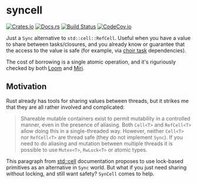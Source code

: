 # syncell
[![Crates.io](https://img.shields.io/crates/v/syncell.svg?label=syncell)](https://crates.io/crates/syncell)
[![Docs.rs](https://docs.rs/syncell/badge.svg)](https://docs.rs/syncell)
[![Build Status](https://github.com/kvark/syncell/workflows/check/badge.svg)](https://github.com/kvark/syncell/actions)
[![CodeCov.io](https://codecov.io/gh/kvark/syncell/branch/main/graph/badge.svg)](https://codecov.io/gh/kvark/syncell)

Just a `Sync` alternative to `std::cell::RefCell`. Useful when you have a value to share between tasks/closures,
and you already know or guarantee that the access to the value is safe (for example, via [choir task](https://github.com/kvark/choir) dependencies).

The cost of borrowing is a single atomic operation, and it's riguriously checked by both [Loom](https://github.com/tokio-rs/loom) and [Miri](https://github.com/rust-lang/miri).

## Motivation

Rust already has tools for sharing values between threads, but it strikes me that they are all rather involved and complicated:

> Shareable mutable containers exist to permit mutability in a controlled manner, even in the presence of aliasing. Both `Cell<T>` and `RefCell<T>` allow doing this in a single-threaded way. However, neither `Cell<T>` nor `RefCell<T>` are thread safe (they do not implement `Sync`). If you need to do aliasing and mutation between multiple threads it is possible to use `Mutex<T>`, `RwLock<T>` or atomic types.

This paragraph from [std::cell](https://doc.rust-lang.org/stable/std/cell/index.html) documentation proposes to use lock-based primitives as an alternative in `Sync` world. But what if you just need sharing without locking, and still want safety? `SynCell` comes to help.
